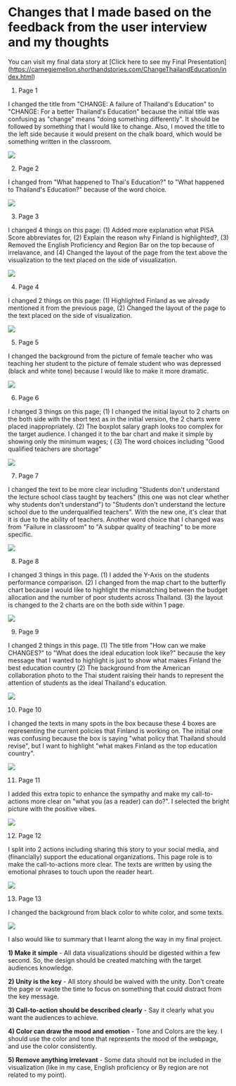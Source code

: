 # Changes that I made based on the feedback from the user interview and my thoughts

You can visit my final data story at [Click here to see my Final Presentation] (https://carnegiemellon.shorthandstories.com/ChangeThailandEducation/index.html)

1) Page 1

I changed the title from "CHANGE: A failure of Thailand's Education" to "CHANGE: For a better Thailand's Education" because the initial title was confusing as "change" means "doing something differently".
It should be followed by something that I would like to change. Also, I moved the title to the left side because it would present on the chalk board, which would be something written in the classroom.

<img src="Final_Page1.JPG">


2) Page 2

I changed from "What happened to Thai's Education?" to "What happened to Thailand's Education?" because of the word choice.

<img src="Final_Page2.JPG">


3) Page 3

I changed 4 things on this page: (1) Added more explanation what PISA Score abbreviates for, (2) Explain the reason why Finland is highlighted?, (3) Removed the English Proficiency and Region Bar on the top because of irrelavance,
and (4) Changed the layout of the page from the text above the visualization to the text placed on the side of visualization.

<img src="Final_Page3.JPG">


4) Page 4

I changed 2 things on this page: (1) Highlighted Finland as we already mentioned it from the previous page, (2) Changed the layout of the page to the text placed on the side of visualization.

<img src="Final_Page4.JPG">


5) Page 5

I changed the background from the picture of female teacher who was teaching her student to the picture of female student who was depressed (black and white tone) because I would like to make it more dramatic.

<img src="Final_Page5.JPG">


6) Page 6

I changed 3 things on this page; (1) I changed the initial layout to 2 charts on the both side with the short text as in the initial version, the 2 charts were placed inappropriately.
(2) The boxplot salary graph looks too complex for the target audience. I changed it to the bar chart and make it simple by showing only the minimum wages; (
(3) The word choices including "Good qualified teachers are shortage"

<img src="Final_Page6.JPG">


7) Page 7

I changed the text to be more clear including "Students don't understand the lecture school  class taught by teachers" (this one was not clear whether why students don't understand") to "Students don't understand the lecture school due to the underqualified teachers".
With the new one, it's clear that it is due to the ability of teachers. Another word choice that I changed was from "Failure in classroom" to "A subpar quality of teaching" to be more specific.

<img src="Final_Page7.JPG">


8) Page 8

I changed 3 things in this page. (1) I added the Y-Axis on the students performance comparison. (2) I changed from the map chart to the butterfly chart because I would like to highlight the mismatching between the budget allocation and the number of poor students across Thailand.
(3) the layout is changed to the 2 charts are on the both side within 1 page.

<img src="Final_Page8.JPG">


9) Page 9

I changed 2 things in this page. (1) The title from "How can we make CHANGES?" to "What does the ideal education look like?" because the key message that I wanted to highlight is just to show what makes Finland the best education country
(2) The background from the American collaboration photo to the Thai student raising their hands to represent the attention of students as the ideal Thailand's education.

<img src="Final_Page9.JPG">

10) Page 10

I changed the texts in many spots in the box because these 4 boxes are representing the current policies that Finland is working on. The initial one was confusing because the box is saying "what policy that Thailand should revise", 
but I want to highlight "what makes Finland as the top education country". 

<img src="Final_Page10.JPG">


11) Page 11

I added this extra topic to enhance the sympathy and make my call-to-actions more clear on "what you (as a reader) can do?". I selected the bright picture with the positive vibes.

<img src="Final_Page11.JPG">

12) Page 12

I split into 2 actions including sharing this story to your social media, and (financially) support the educational organizations. This page role is to make the call-to-actions more clear.
The texts are written by using the emotional phrases to touch upon the reader heart. 

<img src="Final_Page12.JPG">


13) Page 13

I changed the background from black color to white color, and some texts. 

<img src="Final_Page13.JPG">


I also would like to summary that I learnt along the way in my final project.

**1) Make it simple** - All data visualizations should be digested within a few second. So, the design should be created matching with the target audiences knowledge.

**2) Unity is the key** - All story should be waived with the unity. Don't create the page or waste the time to focus on something that could distract from the key message.

**3) Call-to-action should be described clearly** - Say it clearly what you want the audiences to achieve.

**4) Color can draw the mood and emotion** - Tone and Colors are the key. I should use the color and tone that represents the mood of the webpage, and use the color consistently.

**5) Remove anything irrelevant** - Some data should not be included in the visualization (like in my case, English proficiency or By region are not related to my point).


